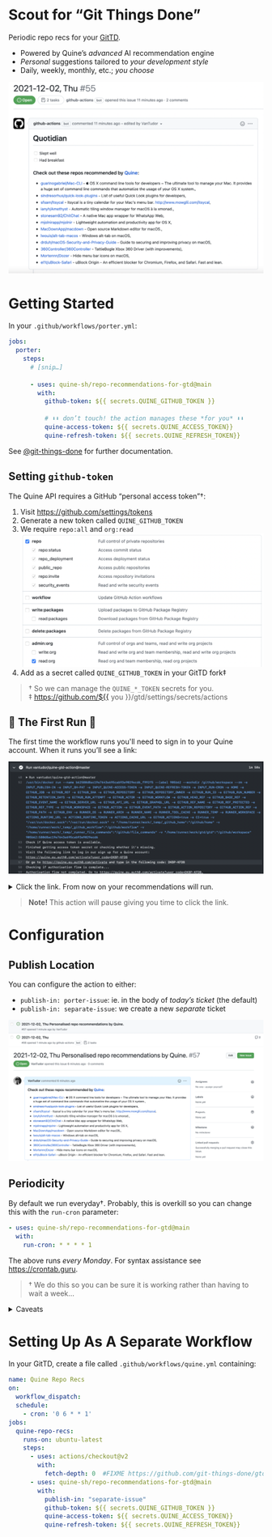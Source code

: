 # Scout for “Git Things Done”

Periodic repo recs for your [GitTD](https://github.com/git-things-done).

* Powered by Quine’s *advanced* AI recommendation engine
* *Personal* suggestions tailored to *your development style*
* Daily, weekly, monthly, etc.; *you choose*

![Screenshot](readme_assets/publish_in_porter_ticket_view.png)


# Getting Started

In your `.github/workflows/porter.yml`:

```yaml
jobs:
  porter:
    steps:
      # [snip…]

      - uses: quine-sh/repo-recommendations-for-gtd@main
        with:
          github-token: ${{ secrets.QUINE_GITHUB_TOKEN }}

          # ⬇️⬇️ don’t touch! the action manages these *for you* ⬇️⬇️
          quine-access-token: ${{ secrets.QUINE_ACCESS_TOKEN}}
          quine-refresh-token: ${{ secrets.QUINE_REFRESH_TOKEN}}
```

See [@git-things-done](https://github.com/git-things-done) for further
documentation.

## Setting `github-token`

The Quine API requires a GitHub “personal access token”†:

1. Visit https://github.com/settings/tokens
2. Generate a new token called `QUINE_GITHUB_TOKEN`
3. We require `repo:all` and `org:read`
    ![Token scopes](readme_assets/token_scopes.png)
4. Add as a secret called `QUINE_GITHUB_TOKEN` in your GitTD fork‡

> † So we can manage the `QUINE_*_TOKEN` secrets for you.\
> ‡ https://github.com/${{ you }}/gtd/settings/secrets/actions

## 🚨 The First Run 🚨

The first time the workflow runs you'll need to sign in to your Quine account.
When it runs you’ll see a link:

![Authorisation link in console](readme_assets/authorisation_link_console.png)

<details>
<summary>Click the link. From now on your recommendations will run.</summary>

![Device confirmation](readme_assets/device_confirmation.png)

</details>

> **Note!** This action will pause giving you time to click the link.


# Configuration

## Publish Location

You can configure the action to either:

* `publish-in: porter-issue`: ie. in the body of *today’s ticket* (the default)
* `publish-in: separate-issue`: we create a new *separate* ticket

![Separate ticket list view](readme_assets/publish_in_separate_ticket_list.png)
![Separate ticket view](readme_assets/publish_in_separate_ticket_view.png)

## Periodicity

By default we run everyday†. Probably, this is overkill so you can change this
with the `run-cron` parameter:

```yaml
- uses: quine-sh/repo-recommendations-for-gtd@main
  with:
    run-cron: * * * * 1
```

The above runs *every Monday*. For syntax assistance see https://crontab.guru.

> † We do this so you can be sure it is working rather than having to wait a week…

<details>
<summary>
Caveats
</summary>

- The action only takes the month, week and day parameters into account, because
  this time pattern is dependent on the parent workflow cron.
- We assume this value to be a subset of the parent workflow's cron. ie. if
  the workflow’s cron instructs GitHub to run the cron on every Tuesday, but
  this action is set to run on a daily basis, **the action will only run on
  Tuesdays**.

</details>


# Setting Up As A Separate Workflow

In your GitTD, create a file called `.github/workflows/quine.yml` containing:

```yaml
name: Quine Repo Recs
on:
  workflow_dispatch:
  schedule:
    - cron: '0 6 * * 1'
jobs:
  quine-repo-recs:
    runs-on: ubuntu-latest
    steps:
      - uses: actions/checkout@v2
        with:
          fetch-depth: 0  #FIXME https://github.com/git-things-done/gtd/discussions/10
      - uses: quine-sh/repo-recommendations-for-gtd@main
        with:
          publish-in: "separate-issue"
          github-token: ${{ secrets.QUINE_GITHUB_TOKEN }}
          quine-access-token: ${{ secrets.QUINE_ACCESS_TOKEN}}
          quine-refresh-token: ${{ secrets.QUINE_REFRESH_TOKEN}}
```
